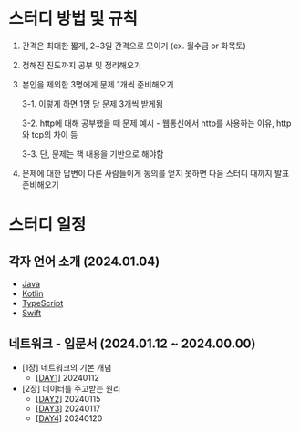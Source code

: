 # 스터디 방법 및 규칙

1. 간격은 최대한 짧게, 2~3일 간격으로 모이기 (ex. 월수금 or 화목토)
2. 정해진 진도까지 공부 및 정리해오기
3. 본인을 제외한 3명에게 문제 1개씩 준비해오기

    3-1. 이렇게 하면 1명 당 문제 3개씩 받게됨
  
    3-2. http에 대해 공부했을 때 문제 예시 - 웹통신에서 http를 사용하는 이유, http 와 tcp의 차이 등  
  
    3-3. 단, 문제는 책 내용을 기반으로 해야함
  
5. 문제에 대한 답변이 다른 사람들이게 동의를 얻지 못하면 다음 스터디 때까지 발표 준비해오기

# 스터디 일정

## 각자 언어 소개 (2024.01.04)

- [Java](./언어소개/자바를쓰는이유/why_use_java.md)
- [Kotlin](https://github.com/PCYSB/TIL-PCYSB/blob/master/%EC%BD%94%ED%8B%80%EB%A6%B0%EC%97%90%EB%8C%80%ED%95%B4%EC%84%9C/%EC%BD%94%ED%8B%80%EB%A6%B0%20%EC%9D%B4%EB%9E%80.md)
- [TypeScript](https://github.com/team-imad-study/study-question/blob/main/%EC%96%B8%EC%96%B4%EC%86%8C%EA%B0%9C/TypeScript%EB%A5%BC%EC%95%8C%EB%A0%A4%EC%A3%BC%EA%B2%9F%EB%8B%A4/TypeScript%EC%97%90%20%EB%8C%80%ED%95%B4%EC%84%9C/24.01.04_TypeScript%EC%97%90%20%EB%8C%80%ED%95%B4%EC%84%9C.pdf)
- [Swift](https://github.com/QuaRang1225/TIL-quarang/wiki/Swift%EC%97%90-%EB%8C%80%ED%95%98%EC%97%AC)

## 네트워크 - 입문서 (2024.01.12 ~ 2024.00.00)

- [1장] 네트워크의 기본 개념
  - [[DAY1]](./Network/그림으로_이해하는_네트워크_구조와_기술/Chapter01_네트워크_기본_개념.md#day1) 20240112
- [2장] 데이터를 주고받는 원리
  - [[DAY2]](./Network/그림으로_이해하는_네트워크_구조와_기술/Chapter02_데이터_주고받는_원리.md#day2) 20240115
  - [[DAY3]](./Network/그림으로_이해하는_네트워크_구조와_기술/Chapter02_데이터_주고받는_원리.md#day3) 20240117
  - [[DAY4]](./Network/그림으로_이해하는_네트워크_구조와_기술/Chapter02_데이터_주고받는_원리.md#day4) 20240120
